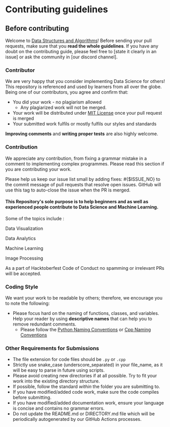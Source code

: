 
# Contributing guidelines

## Before contributing

Welcome to [Data Structures and Algorithms](https://github.com/Developer-Student-Clubs-MMDU/Data-Science)! Before sending your pull requests, make sure that you __read the whole guidelines__. If you have any doubt on the contributing guide, please feel free to [state it clearly in an issue] or ask the community in [our discord channel].


### Contributor

We are very happy that you consider implementing Data Science for others! This repository is referenced and used by learners from all over the globe. Being one of our contributors, you agree and confirm that:

- You did your work - no plagiarism allowed
  - Any plagiarized work will not be merged.
- Your work will be distributed under [MIT License](LICENSE.md) once your pull request is merged
- Your submitted work fulfils or mostly fulfils our styles and standards


__Improving comments__ and __writing proper tests__ are also highly welcome.

### Contribution

We appreciate any contribution, from fixing a grammar mistake in a comment to implementing complex programmes. Please read this section if you are contributing your work.

Please help us keep our issue list small by adding fixes: #{$ISSUE_NO} to the commit message of pull requests that resolve open issues. GitHub will use this tag to auto-close the issue when the PR is merged.

#### This Repository's sole purpose is to help beginners and as well as experienced people contribute to Data Science and Machine Learning.

Some of the topics include :

Data Visualization

Data Analytics

Machine Learning

Image Processing

As a part of Hacktoberfest Code of Conduct no spamming or irrelevant PRs will be accepted.

### Coding Style

We want your work to be readable by others; therefore, we encourage you to note the following:

- Please focus hard on the naming of functions, classes, and variables.  Help your reader by using __descriptive names__ that can help you to remove redundant comments.
  - Please follow the [Python Naming Conventions](https://pep8.org/#prescriptive-naming-conventions) or [Cpp Naming Conventions](https://google.github.io/styleguide/cppguide.html)

### Other Requirements for Submissions
- The file extension for code files should be `.py` or `.cpp`
- Strictly use snake_case (underscore_separated) in your file_name, as it will be easy to parse in future using scripts.
- Please avoid creating new directories if at all possible. Try to fit your work into the existing directory structure.
- If possible, follow the standard *within* the folder you are submitting to.
- If you have modified/added code work, make sure the code compiles before submitting.
- If you have modified/added documentation work, ensure your language is concise and contains no grammar errors.
- Do not update the README.md or DIRECTORY.md file which will be periodically autogenerated by our GitHub Actions processes.


